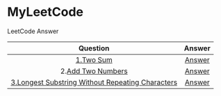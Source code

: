 # MyLeetCode
LeetCode Answer

|Question|Answer|
|:--------------------------------------------:|:--------------------------------------------------------:|
|[1.Two Sum](https://leetcode.com/problems/two-sum/)|[Answer](https://github.com/yaochengfly/MyLeetCode/blob/master/1.Two%20Sum)|
|2.[Add Two Numbers](https://leetcode.com/problems/add-two-numbers/)|[Answer](https://github.com/yaochengfly/MyLeetCode/blob/master/2.Add%20Two%20Numbers)|
|[3.Longest Substring Without Repeating Characters ](https://leetcode.com/problems/longest-substring-without-repeating-characters/)|[Answer](https://github.com/yaochengfly/MyLeetCode/blob/master/3.Longest%20Substring%20Without%20Repeating%20Characters)|
